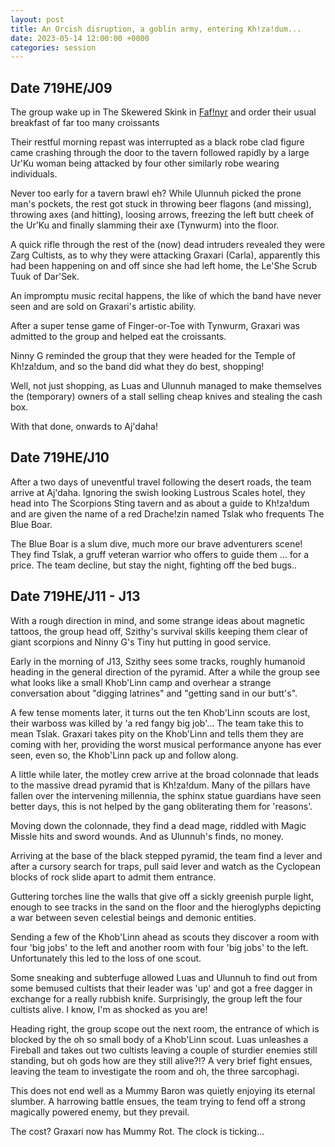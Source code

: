 ```yaml
---
layout: post
title: An Orcish disruption, a goblin army, entering Kh!za!dum...
date: 2023-05-14 12:00:00 +0000
categories: session
---
```


## Date 719HE/J09

The group wake up in The Skewered Skink in [Faf!nyr](/places/fafnyr) and order
their usual breakfast of far too many croissants

Their restful morning repast was interrupted as a black robe clad figure came
crashing through the door to the tavern followed rapidly by a large Ur'Ku woman
being attacked by four other similarly robe wearing individuals.

Never too early for a tavern brawl eh? While Ulunnuh picked the prone man's
pockets, the rest got stuck in throwing beer flagons (and missing), throwing
axes (and hitting), loosing arrows, freezing the left butt cheek of the Ur'Ku
and finally slamming their axe (Tynwurm) into the floor.

A quick rifle through the rest of the (now) dead intruders revealed they were
Zarg Cultists, as to why they were attacking Graxari (Carla), apparently this
had been happening on and off since she had left home, the Le'She Scrub Tuuk of
Dar'Sek.

An impromptu music recital happens, the like of which the band have never seen
and are sold on Graxari's artistic ability.

After a super tense game of Finger-or-Toe with Tynwurm, Graxari was admitted to
the group and helped eat the croissants.

Ninny G reminded the group that they were headed for the Temple of Kh!za!dum,
and so the band did what they do best, shopping!

Well, not just shopping, as Luas and Ulunnuh managed to make themselves the
(temporary) owners of a stall selling cheap knives and stealing the cash box.

With that done, onwards to Aj'daha!

## Date 719HE/J10

After a two days of uneventful travel following the desert roads, the team
arrive at Aj'daha. Ignoring the swish looking Lustrous Scales hotel, they head
into The Scorpions Sting tavern and as about a guide to Kh!za!dum and are given
the name of a red Drache!zin named Tslak who frequents The Blue Boar.

The Blue Boar is a slum dive, much more our brave adventurers scene! They find
Tslak, a gruff veteran warrior who offers to guide them ... for a price. The
team decline, but stay the night, fighting off the bed bugs..

## Date 719HE/J11 - J13

With a rough direction in mind, and some strange ideas about magnetic tattoos,
the group head off, Szithy's survival skills keeping them clear of giant
scorpions and Ninny G's Tiny hut putting in good service.

Early in the morning of J13, Szithy sees some tracks, roughly humanoid heading
in the general direction of the pyramid. After a while the group see what looks
like a small Khob'Linn camp and overhear a strange conversation about "digging
latrines" and "getting sand in our butt's".

A few tense moments later, it turns out the ten Khob'Linn scouts are lost, their
warboss was killed by 'a red fangy big job'... The team take this to mean Tslak.
Graxari takes pity on the Khob'Linn and tells them they are coming with her,
providing the worst musical performance anyone has ever seen, even so, the
Khob'Linn pack up and follow along.

A little while later, the motley crew arrive at the broad colonnade that leads
to the massive dread pyramid that is Kh!za!dum. Many of the pillars have fallen
over the intervening millennia, the sphinx statue guardians have seen better
days, this is not helped by the gang obliterating them for 'reasons'.

Moving down the colonnade, they find a dead mage, riddled with Magic Missle hits
and sword wounds. And as Ulunnuh's finds, no money.

Arriving at the base of the black stepped pyramid, the team find a lever and
after a cursory search for traps, pull said lever and watch as the Cyclopean
blocks of rock slide apart to admit them entrance.

Guttering torches line the walls that give off a sickly greenish purple light,
enough to see tracks in the sand on the floor and the hieroglyphs depicting a
war between seven celestial beings and demonic entities.

Sending a few of the Khob'Linn ahead as scouts they discover a room with four
'big jobs' to the left and another room with four 'big jobs' to the left.
Unfortunately this led to the loss of one scout.

Some sneaking and subterfuge allowed Luas and Ulunnuh to find out from some
bemused cultists that their leader was 'up' and got a free dagger in exchange
for a really rubbish knife. Surprisingly, the group left the four cultists
alive. I know, I'm as shocked as you are!

Heading right, the group scope out the next room, the entrance of which is
blocked by the oh so small body of a Khob'Linn scout. Luas unleashes a Fireball
and takes out two cultists leaving a couple of sturdier enemies still standing,
but oh gods how are they still alive?!? A very brief fight ensues, leaving the
team to investigate the room and oh, the three sarcophagi.

This does not end well as a Mummy Baron was quietly enjoying its eternal
slumber. A harrowing battle ensues, the team trying to fend off a strong
magically powered enemy, but they prevail.

The cost? Graxari now has Mummy Rot. The clock is ticking...
